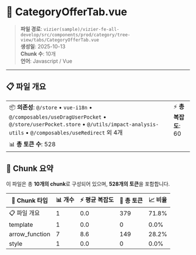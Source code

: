 # 📄 CategoryOfferTab.vue

> **파일 경로**: `vizier(sample)/vizier-fe-all-develop/src/components/prod/category/tree-view/tabs/CategoryOfferTab.vue`  
> **생성일**: 2025-10-13  
> **Chunk 수**: 10개  
> **언어**: Javascript / Vue
---





## 📋 파일 개요

| | |
|--|--|
| 📦 **의존성**: `@/store` • `vue-i18n` • `@/composables/useDragUserPocket` • `@/store/userPocket.store` • `@/utils/impact-analysis-utils` • `@/composables/useRedirect` 외 4개 | ⚡ **총 복잡도**: 60 |
| 📊 **총 토큰 수**: 528 |  |






## 🧩 Chunk 요약

이 파일은 총 **10개의 chunk**로 구성되어 있으며, **528개의 토큰**을 포함합니다.

| 🧩 Chunk 타입 | 📊 개수 | ⚡ 평균 복잡도 | 📝 총 토큰 | 📈 비율 |
|---------------|--------|-------------|----------|--------|
| 📋 파일 개요 | 1 | 0.0 | 379 | 71.8% |
| template | 1 | 0.0 | 0 | 0.0% |
| arrow_function | 7 | 8.6 | 149 | 28.2% |
| style | 1 | 0.0 | 0 | 0.0% |

